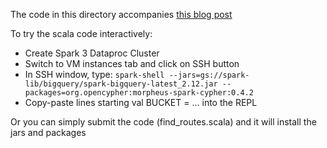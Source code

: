 

The code in this directory accompanies [this blog post](https://medium.com/@lakshmanok/graph-data-analysis-with-cypher-and-spark-sql-on-cloud-dataproc-861ba6b7b648)

To try the scala code interactively:
* Create Spark 3 Dataproc Cluster
* Switch to VM instances tab and click on SSH button
* In SSH window, type:
  ```spark-shell --jars=gs://spark-lib/bigquery/spark-bigquery-latest_2.12.jar --packages=org.opencypher:morpheus-spark-cypher:0.4.2```
* Copy-paste lines starting val BUCKET = ... into the REPL

Or you can simply submit the code (find_routes.scala) and it will install the jars and packages
